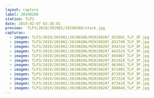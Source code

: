 ```yaml
---
layout: capture
label: 20190206
station: TLP3
date: 2019-02-07 03:36:01
preview:  TLP3/2019/201902/20190206/stack.jpg
capturas:
  - imagem: TLP3/2019/201902/20190206/M20190207_033601_TLP_3P.jpg
  - imagem: TLP3/2019/201902/20190206/M20190207_033749_TLP_3P.jpg
  - imagem: TLP3/2019/201902/20190206/M20190207_034724_TLP_3P.jpg
  - imagem: TLP3/2019/201902/20190206/M20190207_042529_TLP_3P.jpg
  - imagem: TLP3/2019/201902/20190206/M20190207_044907_TLP_3P.jpg
  - imagem: TLP3/2019/201902/20190206/M20190207_052928_TLP_3P.jpg
  - imagem: TLP3/2019/201902/20190206/M20190207_063041_TLP_3P.jpg
  - imagem: TLP3/2019/201902/20190206/M20190207_071805_TLP_3P.jpg
  - imagem: TLP3/2019/201902/20190206/M20190207_071920_TLP_3P.jpg
  - imagem: TLP3/2019/201902/20190206/M20190207_072320_TLP_3P.jpg
  - imagem: TLP3/2019/201902/20190206/M20190207_073428_TLP_3P.jpg
  - imagem: TLP3/2019/201902/20190206/M20190207_080849_TLP_3P.jpg
---
```


